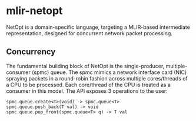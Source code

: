 # mlir-netopt

NetOpt is a domain-specific language, targeting a MLIR-based intermediate representation, designed for concurrent network packet processing.

## Concurrency

The fundamental building block of NetOpt is the single-producer, multiple-consumer (spmc) queue. The spmc mimics a network interface card (NIC) spraying packets in a round-robin fashion across multiple cores/threads of a CPU to be processed. Each core/thread of the CPU is treated as a consumer in this model. The API exposes 3 operations to the user:

```mlir
spmc.queue.create<T>(void) -> spmc.queue<T>
spmc.queue.push_back(T val) -> void
spmc.queue.pop_front(spmc.queue<T> q) -> T val
```
